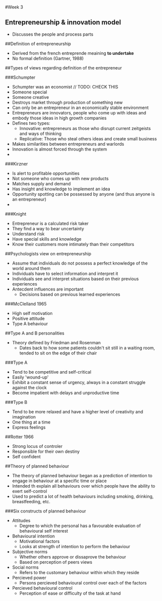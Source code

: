 #Week 3

## Entrepreneurship & innovation model
* Discusses the people and process parts

##Definition of entrepreneurship
* Derived from the french entreprende meaining __to undertake__
* No formal definition (Gartner, 1988)

##Types of views regarding definition of the entrepreneur

###Schumpter
* Schumpter was an economist // TODO: CHECK THIS
* Someone special
* Someone creative
* Destroys market through production of something new
* Can only be an entrepreneur in an economically stable environment
* Entrepreneurs are innovators, people who come up with ideas and embody those ideas in high growth companies
* Defines two types:
	* Innovative: entrepreneurs as those who disrupt current zeitgeists and ways of thinking
	* Replicative: Those who steal others ideas and create small business
* Makes similarities between entrepreneurs and warlords
* Innovation is almost forced through the system
* 

###Kirzner
* Is alert to profitable opportunities
* Not someone who comes up with new products
* Matches supply and demand
* Has insight and knowledge to implement an idea
* Opportunity spotting can be possessed by anyone (and thus anyone is an entrepreneur)
* 

###Knight
* Entrepreneur is a calculated risk taker
* They find a way to bear uncertainty
* Understand risk
* Have special skills and knowledge
* Know their customers more intimately than their competitors

##Psychologists view on entrepreneurship
* Assume that individuals do not possess a perfect knowledge of the world around them
* Individuals have to select information and interpret it
* Individuals see and interpret situations based on their previous experiences
* Antecdent influences are important
	* Decisions based on previous learned experiences

###McClelland 1965
* High self motivation
* Positive attitude
* Type A behaviour

##Type A and B personalities
* Theory defined by Friedman and Rosenman
	* Dates back to how some patients couldn't sit still in a waiting room, tended to sit on the edge of their chair

###Type A
* Tend to be competitive and self-critical
* Easily 'wound-up'
* Exhibit a constant sense of urgency, always in a constant struggle against the clock
* Become impatient with delays and unproductive time

###Type B
* Tend to be more relaxed and have a higher level of creativity and imagination
* One thing at a time
* Express feelings

##Rotter 1966
* Strong locus of controler
* Responsible for their own destiny
* Self confident

##Theory of planned behaviour
* The theory of planned behaviour began as a prediction of intention to engage in behaviour at a specific time or place
* Intended th explain all behaviours over which people have the ability to exert self-control
* Used to predict a lot of health behaviours including smoking, drinking, breastfeeding, etc. 

###Six constructs of planned behaviour
* Attitudes
	* Degree to which the personal has a favourable evaluation of behavioural self interest
* Behavioural intention
	* Motivational factors
	* Looks at strength of intention to perform the behaviour
* Subjective norms
	* Whether others approve or dissaprove the behaviour
	* Based on perception of peers views
* Social norms
	* Refers to the customary behaviour within which they reside
* Percieved power
	* Persons percieved behavioural control over each of the factors
* Percieved behavioural control
	* Perception of ease or difficulty of the task at hand



